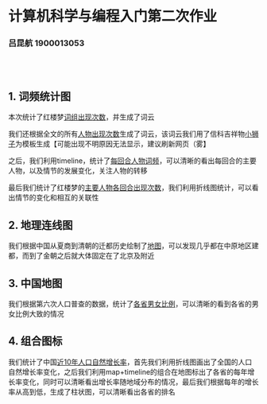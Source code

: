 # 计算机科学与编程入门第二次作业

### 吕昆航 1900013053

<br></br>

## 1. 词频统计图
  本次统计了红楼梦[词组出现次数](https://komqaq.github.io/hw02/hongloumeng/output/words.html)，并生成了词云

  我们还根据全文的所有[人物出现次数](https://komqaq.github.io/hw02/hongloumeng/output/names.html)生成了词云，该词云我们用了信科吉祥物[小狮子](https://komqaq.github.io/hw02/hongloumeng/qaz.jpeg)为模板生成【可能出现不明原因无法显示，建议刷新网页（雾】

  之后，我们利用timeline，统计了[每回合人物词频](https://komqaq.github.io/hw02/hongloumeng/output/timeline_pie.html)，可以清晰的看出每回合的主要人物，以及情节的发展变化，关注人物的转移

  最后我们统计了红楼梦的[主要人物各回合出现次数](https://komqaq.github.io/hw02/hongloumeng/output/line1.html)，我们利用折线图统计，可以看出情节的变化和相互的关联性

## 2. 地理连线图
  我们根据中国从夏商到清朝的迁都历史绘制了[地图](https://komqaq.github.io/hw02/geo/output/lines.html)，可以发现几乎都在中原地区建都，而到了金朝之后就大体固定在了北京及附近

## 3. 中国地图
  我们根据第六次人口普查的数据，统计了[各省男女比例](https://komqaq.github.io/hw02/map/output/maps.html)，可以清晰的看到各省的男女比例大致的情况

## 4. 组合图标
  我们统计了中国[近10年人口自然增长率](https://komqaq.github.io/hw02/charts/output/pages.html)，首先我们利用折线图画出了全国的人口自然增长率变化，之后我们利用map+timeline的组合在地图标出了各省的每年增长率变化，同时可以清晰看出增长率随地域分布的情况，最后我们根据每年的增长率从高到低，生成了柱状图，可以清晰看出各省的排名
